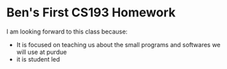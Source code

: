 #  Ben's First CS193 Homework

I am looking forward to this class because:
- It is focused on teaching us about the small programs and softwares we will use at purdue
- it is student led
